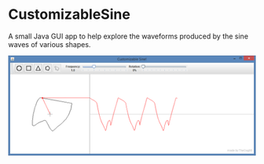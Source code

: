 CustomizableSine
================

A small Java GUI app to help explore the waveforms produced by the sine waves of various shapes.

![Screenshot](https://raw.githubusercontent.com/TheGag96/CustomizableSine/master/screenshot.png)
